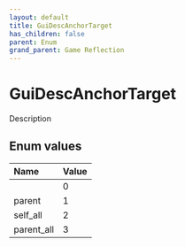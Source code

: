 ```yaml
---
layout: default
title: GuiDescAnchorTarget
has_children: false
parent: Enum
grand_parent: Game Reflection
---
```

# GuiDescAnchorTarget
Description 

## Enum values

| Name | Value |
|:----------|:--------------|
|  | 0 |
| parent | 1 |
| self_all | 2 |
| parent_all | 3 |

